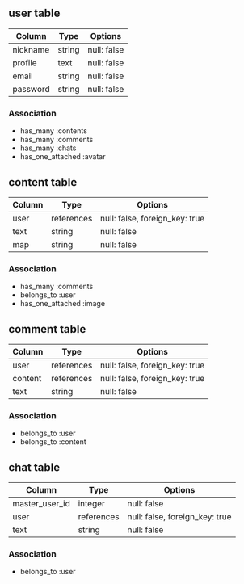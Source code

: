 ## user table
|Column|Type|Options|
|---|---|---|
|nickname|string|null: false|
|profile|text|null: false|
|email|string|null: false|
|password|string|null: false|
### Association
- has_many :contents
- has_many :comments
- has_many :chats
- has_one_attached :avatar

## content table
|Column|Type|Options|
|---|---|---|
|user|references|null: false, foreign_key: true|
|text|string|null: false|
|map|string|null: false|
### Association
- has_many :comments
- belongs_to :user
- has_one_attached :image

## comment table
|Column|Type|Options|
|---|---|---|
|user|references|null: false, foreign_key: true|
|content|references|null: false, foreign_key: true|
|text|string|null: false|
### Association
- belongs_to :user
- belongs_to :content

## chat table
|Column|Type|Options|
|---|---|---|
|master_user_id|integer|null: false|
|user|references|null: false, foreign_key: true|
|text|string|null: false|
### Association
- belongs_to :user
